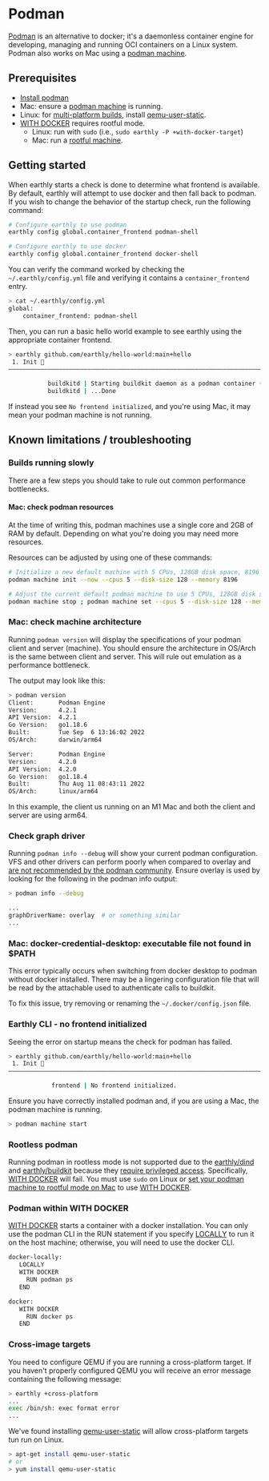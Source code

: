 # Podman
[Podman](https://podman.io/) is an alternative to docker; 
it's a daemonless container engine for developing, managing and running OCI containers on a Linux system.
Podman also works on Mac using a [podman machine](https://docs.podman.io/en/latest/markdown/podman-machine.1.html).

## Prerequisites
 - [Install podman](https://podman.io/getting-started/installation)
 - Mac: ensure a [podman machine](https://docs.podman.io/en/latest/markdown/podman-machine.1.html) is running.
 - Linux: for [multi-platform builds](https://docs.earthly.dev/docs/guides/multi-platform), install [qemu-user-static](https://github.com/multiarch/qemu-user-static).
 - [WITH DOCKER](https://docs.earthly.dev/docs/earthfile#with-docker) requires rootful mode.
   - Linux: run with `sudo` (i.e., `sudo earthly -P +with-docker-target`)
   - Mac: run a [rootful machine](https://docs.podman.io/en/latest/markdown/podman-machine-set.1.html#rootful).

## Getting started
When earthly starts a check is done to determine what frontend is available.
By default, earthly will attempt to use docker and then fall back to podman.
If you wish to change the behavior of the startup check, run the following command:

```bash
# Configure earthly to use podman
earthly config global.container_frontend podman-shell

# Configure earthly to use docker
earthly config global.container_frontend docker-shell
```

You can verify the command worked by checking the `~/.earthly/config.yml` file and verifying it contains a `container_frontend` entry.
```bash
> cat ~/.earthly/config.yml
global:
    container_frontend: podman-shell
```

Then, you can run a basic hello world example to see earthly using the appropriate container frontend.
```bash
> earthly github.com/earthly/hello-world:main+hello
 1. Init 🚀
————————————————————————————————————————————————————————————————————————————————

           buildkitd | Starting buildkit daemon as a podman container (earthly-buildkitd)...
           buildkitd | ...Done
```

If instead you see `No frontend initialized`, and you're using Mac, it may mean your podman machine is not running.

## Known limitations / troubleshooting
### Builds running slowly
There are a few steps you should take to rule out common performance bottlenecks.

#### Mac: check podman resources
At the time of writing this, podman machines use a single core and 2GB of RAM by default. 
Depending on what you're doing you may need more resources.

Resources can be adjusted by using one of these commands:
```bash
# Initialize a new default machine with 5 CPUs, 128GB disk space, 8196 MB of memory, and start it
podman machine init --now --cpus 5 --disk-size 128 --memory 8196 

# Adjust the current default podman machine to use 5 CPUs, 128GB disk space, and 8196 MB of memory
podman machine stop ; podman machine set --cpus 5 --disk-size 128 --memory 8196 && podman machine start
```

### Mac: check machine architecture
Running `podman version` will display the specifications of your podman client and server (machine).
You should ensure the architecture in OS/Arch is the same between client and server.
This will rule out emulation as a performance bottleneck.

The output may look like this:
```bash
> podman version
Client:       Podman Engine
Version:      4.2.1
API Version:  4.2.1
Go Version:   go1.18.6
Built:        Tue Sep  6 13:16:02 2022
OS/Arch:      darwin/arm64

Server:       Podman Engine
Version:      4.2.0
API Version:  4.2.0
Go Version:   go1.18.4
Built:        Thu Aug 11 08:43:11 2022
OS/Arch:      linux/arm64
```
In this example, the client us running on an M1 Mac and both the client and server are using arm64.

### Check graph driver
Running `podman info --debug` will show your current podman configuration.
VFS and other drivers can perform poorly when compared to overlay and 
[are not recommended by the podman community](https://github.com/containers/podman/issues/13226).
Ensure overlay is used by looking for the following in the podman info output:
```bash
> podman info --debug

...
graphDriverName: overlay  # or something similar
...
```

### Mac: docker-credential-desktop: executable file not found in $PATH
This error typically occurs when switching from docker desktop to podman without docker installed.
There may be a lingering configuration file that will be read by the attachable used to authenticate calls to buildkit.

To fix this issue, try removing or renaming the `~/.docker/config.json` file.

### Earthly CLI - no frontend initialized
Seeing the error on startup means the check for podman has failed.
```bash
> earthly github.com/earthly/hello-world:main+hello
 1. Init 🚀
————————————————————————————————————————————————————————————————————————————————

            frontend | No frontend initialized.
```

Ensure you have correctly installed podman and, if you are using a Mac, the podman machine is running.
```bash
> podman machine start
```

### Rootless podman
Running podman in rootless mode is not supported due to the [earthly/dind](https://hub.docker.com/r/earthly/dind) and 
[earthly/buildkit](https://hub.docker.com/r/earthly/buildkitd) because they [require privileged access](https://docs.earthly.dev/docs/guides/using-the-earthly-docker-images/buildkit-standalone#requirements).
Specifically, [WITH DOCKER](https://docs.earthly.dev/docs/earthfile#with-docker) will fail.
You must use `sudo` on Linux or [set your podman machine to rootful mode on Mac](https://docs.podman.io/en/latest/markdown/podman-machine-set.1.html#rootful) to use [WITH DOCKER](https://docs.earthly.dev/docs/earthfile#with-docker).

### Podman within WITH DOCKER
[WITH DOCKER](https://docs.earthly.dev/docs/earthfile#with-docker) starts a container with a docker installation. 
You can only use the podman CLI in the RUN statement if you specify [LOCALLY](https://docs.earthly.dev/best-practices#pattern-optionally-locally)
to run it on the host machine; otherwise, you will need to use the docker CLI.

```bash
docker-locally:
   LOCALLY
   WITH DOCKER
     RUN podman ps
   END
```

```bash
docker:
   WITH DOCKER
     RUN docker ps
   END
```

### Cross-image targets
You need to configure QEMU if you are running a cross-platform target.
If you haven't properly configured QEMU you will receive an error message containing the following message:
```bash
> earthly +cross-platform
...
exec /bin/sh: exec format error
...
```

We've found installing [qemu-user-static](https://github.com/multiarch/qemu-user-static) will allow cross-platform targets tun run on Linux.
```bash
> apt-get install qemu-user-static
# or
> yum install qemu-user-static
```
